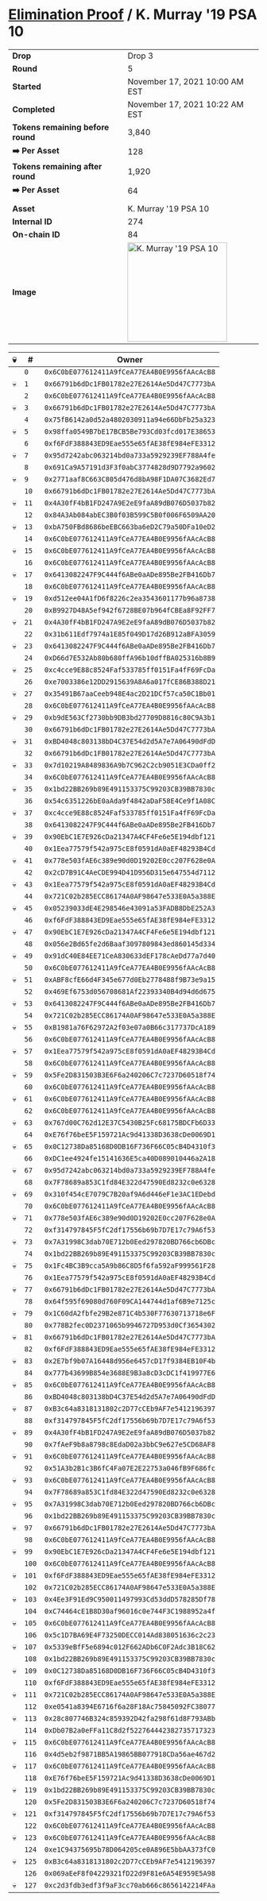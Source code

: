 # [Elimination Proof](./readme.md) / K. Murray &#039;19 PSA 10

|||
|---|---|
| **Drop** | Drop 3 |
| **Round** | 5 |
| **Started** | November 17, 2021 10:00 AM EST |
| **Completed** | November 17, 2021 10:22 AM EST |
| **Tokens remaining before round** | 3,840 |
| **➡️ Per Asset** | 128 |
| **Tokens remaining after round** | 1,920 |
| **➡️ Per Asset** | 64 |
| | |
| **Asset** | K. Murray &#039;19 PSA 10 |
| **Internal ID** | 274 |
| **On-chain ID** | 84 |
| **Image** | <img src="https://tcdn.blokpax.com/94d9199b-dc3f-452d-be1d-e61c60f60c94/fa02fa8d859f00eaca0f2b0d63389581f6d6fc3851c6385af56ea875e989cc97.jpg" height="200" alt="K. Murray &#039;19 PSA 10" /> |


| 💀 | # | Owner |
| --- | --- | --- |
|  | `0` | `0x6C0bE077612411A9fCeA77EA4B0E9956fAAcAcB8` |
| 💀 | `1` | `0x66791b6dDc1FB01782e27E2614Ae5Dd47C7773bA` |
|  | `2` | `0x6C0bE077612411A9fCeA77EA4B0E9956fAAcAcB8` |
| 💀 | `3` | `0x66791b6dDc1FB01782e27E2614Ae5Dd47C7773bA` |
|  | `4` | `0x75fB6142a0d52a4802030911a94e66DbFb25a323` |
| 💀 | `5` | `0x98ffa0549B7bE17BCB5Be793Cd03fcd017E38653` |
|  | `6` | `0xf6FdF388843ED9Eae555e65fAE38fE984eFE3312` |
| 💀 | `7` | `0x95d7242abc063214bd0a733a5929239EF788A4fe` |
|  | `8` | `0x691Ca9A57191d3F3f0abC3774828d9D7792a9602` |
| 💀 | `9` | `0x2771aaf8C663C805d476d8bA98F1DA07C3682Ed7` |
|  | `10` | `0x66791b6dDc1FB01782e27E2614Ae5Dd47C7773bA` |
| 💀 | `11` | `0x4A30fF4bB1FD247A9E2eE9faA89dB076D5037b82` |
|  | `12` | `0x84A3Ab084abEC3B0f03B599C5B0f006F6509AA20` |
| 💀 | `13` | `0xbA750FBd8686beEBC663ba6eD2C79a50DFa10eD2` |
|  | `14` | `0x6C0bE077612411A9fCeA77EA4B0E9956fAAcAcB8` |
| 💀 | `15` | `0x6C0bE077612411A9fCeA77EA4B0E9956fAAcAcB8` |
|  | `16` | `0x6C0bE077612411A9fCeA77EA4B0E9956fAAcAcB8` |
| 💀 | `17` | `0x6413082247F9C444f6ABe0aADe895Be2FB416Db7` |
|  | `18` | `0x6C0bE077612411A9fCeA77EA4B0E9956fAAcAcB8` |
| 💀 | `19` | `0xd512ee04A1fD6f8226c2ea3543601177b96a8738` |
|  | `20` | `0xB9927D48A5ef942f6728BE07b964fCBEa8F92FF7` |
| 💀 | `21` | `0x4A30fF4bB1FD247A9E2eE9faA89dB076D5037b82` |
|  | `22` | `0x31b611Edf7974a1E85f049D17d26B912aBFA3059` |
| 💀 | `23` | `0x6413082247F9C444f6ABe0aADe895Be2FB416Db7` |
|  | `24` | `0xD66d7E532Ab80b680ffA96b10dffBA025316b8B9` |
| 💀 | `25` | `0xc4cce9E88c8524Faf533785ff0151Fa4fF69FcDa` |
|  | `26` | `0xe7003386e12DD2915639A8A6a017fCE86B388D21` |
| 💀 | `27` | `0x35491B67aaCeeb948E4ac2D21DCf57ca50C1Bb01` |
|  | `28` | `0x6C0bE077612411A9fCeA77EA4B0E9956fAAcAcB8` |
| 💀 | `29` | `0xb9dE563Cf2730bb9DB3bd27709D8816c80C9A3b1` |
|  | `30` | `0x66791b6dDc1FB01782e27E2614Ae5Dd47C7773bA` |
| 💀 | `31` | `0xBD4048c803138bD4C37E54d2d5A7e7A06490dFdD` |
|  | `32` | `0x66791b6dDc1FB01782e27E2614Ae5Dd47C7773bA` |
| 💀 | `33` | `0x7d10219A8489836A9b7C962C2cb9051E3CDa0ff2` |
|  | `34` | `0x6C0bE077612411A9fCeA77EA4B0E9956fAAcAcB8` |
| 💀 | `35` | `0x1bd22BB269b89E491153375C99203CB39BB7830c` |
|  | `36` | `0x54c6351226bE0aAda9f4842aDaF58E4Ce9f1A08C` |
| 💀 | `37` | `0xc4cce9E88c8524Faf533785ff0151Fa4fF69FcDa` |
|  | `38` | `0x6413082247F9C444f6ABe0aADe895Be2FB416Db7` |
| 💀 | `39` | `0x90EbC1E7E926cDa21347A4CF4Fe6e5E194dbf121` |
|  | `40` | `0x1Eea77579f542a975cE8f0591dA0aEF48293B4Cd` |
| 💀 | `41` | `0x778e503fAE6c389e90d0D19202E0cc207F628e0A` |
|  | `42` | `0x2cD7B91C4AeCDE994D41D956D315e647554d7112` |
| 💀 | `43` | `0x1Eea77579f542a975cE8f0591dA0aEF48293B4Cd` |
|  | `44` | `0x721C02b285ECC86174A0AF98647e533E0A5a388E` |
| 💀 | `45` | `0x05239033dE4E298546e43091a53FADB8DbE252A3` |
|  | `46` | `0xf6FdF388843ED9Eae555e65fAE38fE984eFE3312` |
| 💀 | `47` | `0x90EbC1E7E926cDa21347A4CF4Fe6e5E194dbf121` |
|  | `48` | `0x056e2Bd65fe2d6Baaf3097809843ed860145d334` |
| 💀 | `49` | `0x91dC40E84EE71CeA830633dEF178cAeDd77a7d40` |
|  | `50` | `0x6C0bE077612411A9fCeA77EA4B0E9956fAAcAcB8` |
| 💀 | `51` | `0xABF8cfE66d4F345e677d0Eb2778488f9B73e9a15` |
|  | `52` | `0x469Ef6753d056708681Af22393340B4d94d6d675` |
| 💀 | `53` | `0x6413082247F9C444f6ABe0aADe895Be2FB416Db7` |
|  | `54` | `0x721C02b285ECC86174A0AF98647e533E0A5a388E` |
| 💀 | `55` | `0xB1981a76F62972A2f03e07a0B66c317737DcA189` |
|  | `56` | `0x6C0bE077612411A9fCeA77EA4B0E9956fAAcAcB8` |
| 💀 | `57` | `0x1Eea77579f542a975cE8f0591dA0aEF48293B4Cd` |
|  | `58` | `0x6C0bE077612411A9fCeA77EA4B0E9956fAAcAcB8` |
| 💀 | `59` | `0x5Fe2D831503B3E6F6a240206C7c7237D60518f74` |
|  | `60` | `0x6C0bE077612411A9fCeA77EA4B0E9956fAAcAcB8` |
| 💀 | `61` | `0x6C0bE077612411A9fCeA77EA4B0E9956fAAcAcB8` |
|  | `62` | `0x6C0bE077612411A9fCeA77EA4B0E9956fAAcAcB8` |
| 💀 | `63` | `0x767d00C762d12E37C5430B25Fc68175BDCFb6D33` |
|  | `64` | `0xE76f76beE5F159721Ac9d41338D3638cDe0069D1` |
| 💀 | `65` | `0x0C12738Da85168D0DB16F736F66C05cB4D4310f3` |
|  | `66` | `0xDC1ee4924fe15141636E5ca40D089010446a2A18` |
| 💀 | `67` | `0x95d7242abc063214bd0a733a5929239EF788A4fe` |
|  | `68` | `0x7F78689a853C1fd84E322d47590Ed8232c0e6328` |
| 💀 | `69` | `0x310f454cE7079C7B20af9A6d446eF1e3AC1EDebd` |
|  | `70` | `0x6C0bE077612411A9fCeA77EA4B0E9956fAAcAcB8` |
| 💀 | `71` | `0x778e503fAE6c389e90d0D19202E0cc207F628e0A` |
|  | `72` | `0xf314797845F5fC2df17556b69b7D7E17c79A6f53` |
| 💀 | `73` | `0x7A31998C3dab70E712b0Eed297820BD766cb6DBc` |
|  | `74` | `0x1bd22BB269b89E491153375C99203CB39BB7830c` |
| 💀 | `75` | `0x1Fc4BC3B9cca5A9b86C8D5f6fa592aF999561F28` |
|  | `76` | `0x1Eea77579f542a975cE8f0591dA0aEF48293B4Cd` |
| 💀 | `77` | `0x66791b6dDc1FB01782e27E2614Ae5Dd47C7773bA` |
|  | `78` | `0x64f595f69080d760F09CA144744d1af6B9e7125c` |
| 💀 | `79` | `0x1C60dA2fbfe29B2e871C4b530F77630713718e6F` |
|  | `80` | `0x778B2fec0D2371065b9946727D953d0Cf3654302` |
| 💀 | `81` | `0x66791b6dDc1FB01782e27E2614Ae5Dd47C7773bA` |
|  | `82` | `0xf6FdF388843ED9Eae555e65fAE38fE984eFE3312` |
| 💀 | `83` | `0x2E7bf9b07A16448d956e6457cD17f9384EB10F4b` |
|  | `84` | `0x777b43699B854e3688E9B3a8cD3cDC1f419977E6` |
| 💀 | `85` | `0x6C0bE077612411A9fCeA77EA4B0E9956fAAcAcB8` |
|  | `86` | `0xBD4048c803138bD4C37E54d2d5A7e7A06490dFdD` |
| 💀 | `87` | `0xB3c64a8318131802c2D77cCEb9AF7e5412196397` |
|  | `88` | `0xf314797845F5fC2df17556b69b7D7E17c79A6f53` |
| 💀 | `89` | `0x4A30fF4bB1FD247A9E2eE9faA89dB076D5037b82` |
|  | `90` | `0x7fAeF9b8a8798c8EdaD02a3bbC9e627e5CD68AF8` |
| 💀 | `91` | `0x6C0bE077612411A9fCeA77EA4B0E9956fAAcAcB8` |
|  | `92` | `0x51A3b2B1c3B6fC4Fa07E2E22753a046fB9F686fc` |
| 💀 | `93` | `0x6C0bE077612411A9fCeA77EA4B0E9956fAAcAcB8` |
|  | `94` | `0x7F78689a853C1fd84E322d47590Ed8232c0e6328` |
| 💀 | `95` | `0x7A31998C3dab70E712b0Eed297820BD766cb6DBc` |
|  | `96` | `0x1bd22BB269b89E491153375C99203CB39BB7830c` |
| 💀 | `97` | `0x66791b6dDc1FB01782e27E2614Ae5Dd47C7773bA` |
|  | `98` | `0x6C0bE077612411A9fCeA77EA4B0E9956fAAcAcB8` |
| 💀 | `99` | `0x90EbC1E7E926cDa21347A4CF4Fe6e5E194dbf121` |
|  | `100` | `0x6C0bE077612411A9fCeA77EA4B0E9956fAAcAcB8` |
| 💀 | `101` | `0xf6FdF388843ED9Eae555e65fAE38fE984eFE3312` |
|  | `102` | `0x721C02b285ECC86174A0AF98647e533E0A5a388E` |
| 💀 | `103` | `0x4Ee3F91Ed9C950011497993Cd53ddD578285Df78` |
|  | `104` | `0xC74464cE1B8D30af96016c0e744F3C1988952a4f` |
| 💀 | `105` | `0x6C0bE077612411A9fCeA77EA4B0E9956fAAcAcB8` |
|  | `106` | `0x5c1D7BA69E4F73250DECC014Ad838051636c2c23` |
| 💀 | `107` | `0x5339eBfF5e6894c012F662ADb6C0F2Adc3B18C62` |
|  | `108` | `0x1bd22BB269b89E491153375C99203CB39BB7830c` |
| 💀 | `109` | `0x0C12738Da85168D0DB16F736F66C05cB4D4310f3` |
|  | `110` | `0xf6FdF388843ED9Eae555e65fAE38fE984eFE3312` |
| 💀 | `111` | `0x721C02b285ECC86174A0AF98647e533E0A5a388E` |
|  | `112` | `0xe0541a8394E6716f6a28F18Ac75845092FC38077` |
| 💀 | `113` | `0x28c807746B324c859392D42fa298f61d8F793ABb` |
|  | `114` | `0xDb07B2a0eFFa11C8d2f522764442382735717323` |
| 💀 | `115` | `0x6C0bE077612411A9fCeA77EA4B0E9956fAAcAcB8` |
|  | `116` | `0x4d5eb2f9871BB5A19865BB077918CDa56ae467d2` |
| 💀 | `117` | `0x6C0bE077612411A9fCeA77EA4B0E9956fAAcAcB8` |
|  | `118` | `0xE76f76beE5F159721Ac9d41338D3638cDe0069D1` |
| 💀 | `119` | `0x1bd22BB269b89E491153375C99203CB39BB7830c` |
|  | `120` | `0x5Fe2D831503B3E6F6a240206C7c7237D60518f74` |
| 💀 | `121` | `0xf314797845F5fC2df17556b69b7D7E17c79A6f53` |
|  | `122` | `0x6C0bE077612411A9fCeA77EA4B0E9956fAAcAcB8` |
| 💀 | `123` | `0x6C0bE077612411A9fCeA77EA4B0E9956fAAcAcB8` |
|  | `124` | `0xe1C94375695b78D064205ce0A896E5bbAA373fC0` |
| 💀 | `125` | `0xB3c64a8318131802c2D77cCEb9AF7e5412196397` |
|  | `126` | `0x069aEeF8f04229321fD22d9F81e6A54E959E5A98` |
| 💀 | `127` | `0xc2d3fdb3edf3f9aF3cc70ab666c8656142214FAa` |
